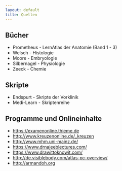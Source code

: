 ```yaml
---
layout: default
title: Quellen
---
```


## Bücher
- Prometheus - LernAtlas der Anatomie (Band 1 - 3) 
- Welsch - Histologie
- Moore - Embryologie
- Silbernagel - Physiologie
- Zeeck - Chemie

## Skripte
- Endspurt - Skripte der Vorklinik
- Medi-Learn - Skriptenreihe

## Programme und Onlineinhalte
- https://examenonline.thieme.de
- http://www.kreuzenonline.de/_kreuzen
- http://www.mhm.uni-mainz.de/
- https://www.drnajeeblectures.com/
- https://www.drawittoknowit.com/
- http://de.visiblebody.com/atlas-pc-overview/
- http://armandoh.org
